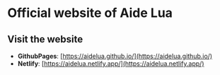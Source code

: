 # Official website of Aide Lua

## Visit the website

* __GithubPages__: [https://aidelua.github.io/](https://aidelua.github.io/)
* __Netlify__: [https://aidelua.netlify.app/](https://aidelua.netlify.app/)
